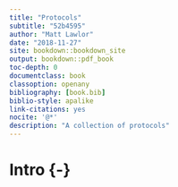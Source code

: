 ```yaml
---
title: "Protocols"
subtitle: "52b4595"
author: "Matt Lawlor"
date: "2018-11-27"
site: bookdown::bookdown_site
output: bookdown::pdf_book
toc-depth: 0
documentclass: book
classoption: openany
bibliography: [book.bib]
biblio-style: apalike
link-citations: yes
nocite: '@*'
description: "A collection of protocols"
---
```




# Intro {-}
